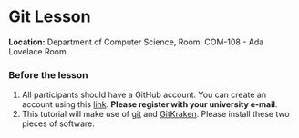 # Git Lesson

**Location:** Department of Computer Science, Room: COM-108 - Ada Lovelace Room.

### Before the lesson

1. All participants should have a GitHub account. You can create an account using this [link](http://github.com/). **Please register with your university e-mail**.
2. This tutorial will make use of [git](https://git-scm.com) and [GitKraken](https://www.gitkraken.com). Please install these two pieces of software.
